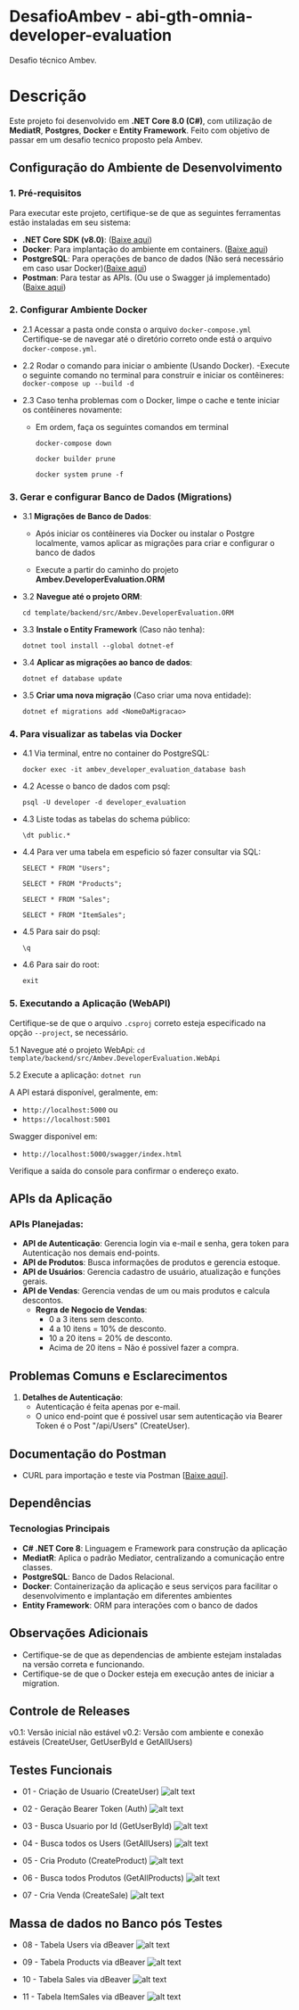 # DesafioAmbev - abi-gth-omnia-developer-evaluation
Desafio técnico Ambev.


# Descrição
Este projeto foi desenvolvido em **.NET Core 8.0 (C#)**, com utilização de **MediatR**, **Postgres**, **Docker** e **Entity Framework**. Feito com objetivo de passar em um desafio tecnico proposto pela Ambev. 


## Configuração do Ambiente de Desenvolvimento
### 1. **Pré-requisitos**
Para executar este projeto, certifique-se de que as seguintes ferramentas estão instaladas em seu sistema:
- **.NET Core SDK (v8.0)**: ([Baixe aqui](https://dotnet.microsoft.com/pt-br/download/dotnet/thank-you/sdk-8.0.408-windows-x64-installer))
- **Docker**: Para implantação do ambiente em containers. ([Baixe aqui](https://www.docker.com/))
- **PostgreSQL**: Para operações de banco de dados (Não será necessário em caso usar Docker)([Baixe aqui](https://www.enterprisedb.com/downloads/postgres-postgresql-downloads))
- **Postman**: Para testar as APIs. (Ou use o Swagger já implementado) ([Baixe aqui](https://www.postman.com/downloads/))


### 2. Configurar Ambiente Docker
- 2.1 Acessar a pasta onde consta o arquivo `docker-compose.yml`
Certifique-se de navegar até o diretório correto onde está o arquivo `docker-compose.yml`.

- 2.2 Rodar o comando para iniciar o ambiente (Usando Docker).
    -Execute o seguinte comando no terminal para construir e iniciar os contêineres:
        ```
        docker-compose up --build -d
        ```

- 2.3 Caso tenha problemas com o Docker, limpe o cache e tente iniciar os contêineres novamente:
    - Em ordem, faça os seguintes comandos em terminal
        ```
        docker-compose down
        ```

        ```
        docker builder prune
        ```

        ```
        docker system prune -f
        ```


### 3. Gerar e configurar Banco de Dados (Migrations)
- 3.1 **Migrações de Banco de Dados**:

    - Após iniciar os contêineres via Docker ou instalar o Postgre localmente, vamos aplicar as migrações para criar e configurar o banco de dados
    
    - Execute a partir do caminho do projeto **Ambev.DeveloperEvaluation.ORM**

- 3.2 **Navegue até o projeto ORM**:
    ```
    cd template/backend/src/Ambev.DeveloperEvaluation.ORM
    ```

- 3.3 **Instale o Entity Framework** (Caso não tenha):
    ```
    dotnet tool install --global dotnet-ef
    ```

- 3.4 **Aplicar as migrações ao banco de dados**:
    ```
    dotnet ef database update
    ```    

- 3.5 **Criar uma nova migração** (Caso criar uma nova entidade):
    ```
    dotnet ef migrations add <NomeDaMigracao>
    ```


### 4. Para visualizar as tabelas via Docker
- 4.1 Via terminal, entre no container do PostgreSQL:
    ```
    docker exec -it ambev_developer_evaluation_database bash
    ```

- 4.2 Acesse o banco de dados com psql:
    ```
    psql -U developer -d developer_evaluation
    ``` 
    
- 4.3 Liste todas as tabelas do schema público:
    ```
    \dt public.*
    ```

- 4.4 Para ver uma tabela em espeficio só fazer consultar via SQL:
    ```
    SELECT * FROM "Users";
    ```

    ```
    SELECT * FROM "Products";
    ```

    ```
    SELECT * FROM "Sales";
    ```

    ```
    SELECT * FROM "ItemSales";
    ```

- 4.5 Para sair do psql:
    ```
    \q
    ```
    
- 4.6 Para sair do root:
    ```
    exit
    ```

### 5. Executando a Aplicação (WebAPI)
Certifique-se de que o arquivo `.csproj` correto esteja especificado na opção `--project`, se necessário.

5.1 Navegue até o projeto WebApi:
    ```
    cd template/backend/src/Ambev.DeveloperEvaluation.WebApi
    ```

5.2 Execute a aplicação:
    ```
    dotnet run
    ```

A API estará disponível, geralmente, em:
- `http://localhost:5000` ou 
- `https://localhost:5001`

Swagger disponivel em: 
- `http://localhost:5000/swagger/index.html`

Verifique a saída do console para confirmar o endereço exato.

## APIs da Aplicação
### APIs Planejadas:
- **API de Autenticação**: Gerencia login via e-mail e senha, gera token para Autenticação nos demais end-points.
- **API de Produtos**: Busca informações de produtos e gerencia estoque.
- **API de Usuários**: Gerencia cadastro de usuário, atualização e funções gerais.
- **API de Vendas**: Gerencia vendas de um ou mais produtos e calcula descontos.
    - **Regra de Negocio de Vendas**: 
        - 0 a 3 itens sem desconto.
        - 4 a 10 itens = 10% de desconto.
        - 10 a 20 itens = 20% de desconto.
        - Acima de 20 itens = Não é possivel fazer a compra.

## Problemas Comuns e Esclarecimentos
1. **Detalhes de Autenticação**:
   - Autenticação é feita apenas por e-mail.
   - O unico end-point que é possivel usar sem autenticação via Bearer Token é o Post "/api/Users" (CreateUser).


## Documentação do Postman
- CURL para importação e teste via Postman [[Baixe aqui](<Ambev Developer Evaluation API.postman_collection.json>)].

## Dependências
### Tecnologias Principais
- **C# .NET Core 8**: Linguagem e Framework para construção da aplicação
- **MediatR**: Aplica o padrão Mediator, centralizando a comunicação entre classes.
- **PostgreSQL**: Banco de Dados Relacional.
- **Docker**: Containerização da aplicação e seus serviços para facilitar o desenvolvimento e implantação em diferentes ambientes
- **Entity Framework**: ORM para interações com o banco de dados


## Observações Adicionais
- Certifique-se de que as dependencias de ambiente estejam instaladas na versão correta e funcionando.
- Certifique-se de que o Docker esteja em execução antes de iniciar a migration.


## Controle de Releases
v0.1: Versão inicial não estável
v0.2: Versão com ambiente e conexão estáveis (CreateUser, GetUserById e GetAllUsers)

## Testes Funcionais

- 01 - Criação de Usuario (CreateUser)
![alt text](01-CreateUser.png)

- 02 - Geração Bearer Token (Auth)
![alt text](02-AuthBearerToken.png)

- 03 - Busca Usuario por Id (GetUserById)
![alt text](03-GetUserById.png)

- 04 - Busca todos os Users (GetAllUsers)
![alt text](04-GetAllUsers.png)

- 05 - Cria Produto (CreateProduct)
![alt text](05-CreateProduct.png)

- 06 - Busca todos Produtos (GetAllProducts)
![alt text](06-GetAllProducts.png)

- 07 - Cria Venda (CreateSale)
![alt text](07-CreateSales.png)

## Massa de dados no Banco pós Testes

- 08 - Tabela Users via dBeaver
![alt text](08-TableUsers.png)

- 09 - Tabela Products via dBeaver
![alt text](10-TableProducts.png)

- 10 - Tabela Sales via dBeaver
![alt text](09-TableSales.png)

- 11 - Tabela ItemSales via dBeaver
![alt text](11-TableItemSales.png)
